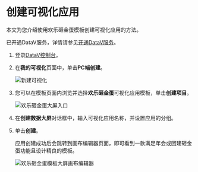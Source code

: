 # 创建可视化应用

本文为您介绍使用欢乐砸金蛋模板创建可视化应用的方法。

已开通DataV服务，详情请参见[开通DataV服务](/cn.zh-CN/快速入门/开通DataV服务.md)。

1.  登录[DataV控制台](https://datav.aliyun.com/)。

2.  在**我的可视化**页面中，单击**PC端创建**。

    ![新建可视化](https://static-aliyun-doc.oss-accelerate.aliyuncs.com/assets/img/zh-CN/0056728061/p10314.png)

3.  您可以在模板页面内浏览并选择**欢乐砸金蛋**可视化应用模板，单击**创建项目**。

    ![欢乐砸金蛋大屏入口](https://static-aliyun-doc.oss-accelerate.aliyuncs.com/assets/img/zh-CN/1359962161/p238945.png)

4.  在**创建数据大屏**对话框中，输入可视化应用名称，并设置应用的分组。

5.  单击**创建**。

    应用创建成功后会跳转到画布编辑器页面，即可看到一款满足年会或团建砸金蛋功能且设计精良的模板。

    ![欢乐砸金蛋模板大屏画布编辑器](https://static-aliyun-doc.oss-accelerate.aliyuncs.com/assets/img/zh-CN/1359962161/p238948.jpg)


